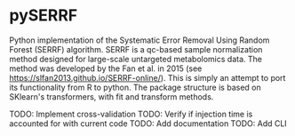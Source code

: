# pySERRF
Python implementation of the Systematic Error Removal Using Random Forest (SERRF) algorithm.
SERRF is a qc-based sample normalization method designed for large-scale untargeted metabolomics data.
The method was developed by the Fan et al. in 2015 (see https://slfan2013.github.io/SERRF-online/).
This is simply an attempt to port its functionality from R to python.
The package structure is based on SKlearn's transformers, with fit and transform methods.

TODO: Implement cross-validation
TODO: Verify if injection time is accounted for with current code
TODO: Add documentation
TODO: Add CLI